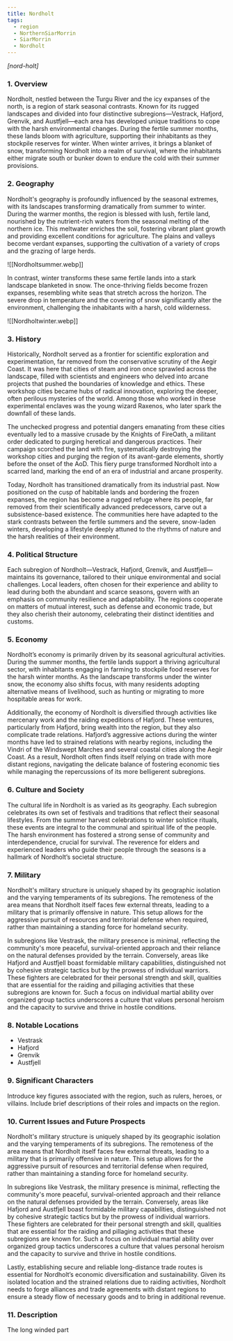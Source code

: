 ```yaml
---
title: Nordholt
tags:
  - region
  - NorthernSiarMorrin
  - SiarMorrin
  - Nordholt
---
```

*[nord-holt]*
### 1. **Overview**

Nordholt, nestled between the Turgu River and the icy expanses of the north, is a region of stark seasonal contrasts. Known for its rugged landscapes and divided into four distinctive subregions—Vestrack, Hafjord, Grenvik, and Austfjell—each area has developed unique traditions to cope with the harsh environmental changes. During the fertile summer months, these lands bloom with agriculture, supporting their inhabitants as they stockpile reserves for winter. When winter arrives, it brings a blanket of snow, transforming Nordholt into a realm of survival, where the inhabitants either migrate south or bunker down to endure the cold with their summer provisions.

### 2. **Geography**

Nordholt's geography is profoundly influenced by the seasonal extremes, with its landscapes transforming dramatically from summer to winter. During the warmer months, the region is blessed with lush, fertile land, nourished by the nutrient-rich waters from the seasonal melting of the northern ice. This meltwater enriches the soil, fostering vibrant plant growth and providing excellent conditions for agriculture. The plains and valleys become verdant expanses, supporting the cultivation of a variety of crops and the grazing of large herds.

![[Nordholtsummer.webp]]

In contrast, winter transforms these same fertile lands into a stark landscape blanketed in snow. The once-thriving fields become frozen expanses, resembling white seas that stretch across the horizon. The severe drop in temperature and the covering of snow significantly alter the environment, challenging the inhabitants with a harsh, cold wilderness.

![[Nordholtwinter.webp]]
### 3. **History**

Historically, Nordholt served as a frontier for scientific exploration and experimentation, far removed from the conservative scrutiny of the Aegir Coast. It was here that cities of steam and iron once sprawled across the landscape, filled with scientists and engineers who delved into arcane projects that pushed the boundaries of knowledge and ethics. These workshop cities became hubs of radical innovation, exploring the deeper, often perilous mysteries of the world. Among those who worked in these experimental enclaves was the young wizard Raxenos, who later spark the downfall of these lands.

The unchecked progress and potential dangers emanating from these cities eventually led to a massive crusade by the Knights of FireOath, a militant order dedicated to purging heretical and dangerous practices. Their campaign scorched the land with fire, systematically destroying the workshop cities and purging the region of its avant-garde elements, shortly before the onset of the AoD. This fiery purge transformed Nordholt into a scarred land, marking the end of an era of industrial and arcane prosperity.

Today, Nordholt has transitioned dramatically from its industrial past. Now positioned on the cusp of habitable lands and bordering the frozen expanses, the region has become a rugged refuge where its people, far removed from their scientifically advanced predecessors, carve out a subsistence-based existence. The communities here have adapted to the stark contrasts between the fertile summers and the severe, snow-laden winters, developing a lifestyle deeply attuned to the rhythms of nature and the harsh realities of their environment.

### 4. **Political Structure**

Each subregion of Nordholt—Vestrack, Hafjord, Grenvik, and Austfjell—maintains its governance, tailored to their unique environmental and social challenges. Local leaders, often chosen for their experience and ability to lead during both the abundant and scarce seasons, govern with an emphasis on community resilience and adaptability. The regions cooperate on matters of mutual interest, such as defense and economic trade, but they also cherish their autonomy, celebrating their distinct identities and customs.

### 5. **Economy**

Nordholt’s economy is primarily driven by its seasonal agricultural activities. During the summer months, the fertile lands support a thriving agricultural sector, with inhabitants engaging in farming to stockpile food reserves for the harsh winter months. As the landscape transforms under the winter snow, the economy also shifts focus, with many residents adopting alternative means of livelihood, such as hunting or migrating to more hospitable areas for work.

Additionally, the economy of Nordholt is diversified through activities like mercenary work and the raiding expeditions of Hafjord. These ventures, particularly from Hafjord, bring wealth into the region, but they also complicate trade relations. Hafjord’s aggressive actions during the winter months have led to strained relations with nearby regions, including the Vindri of the Windswept Marches and several coastal cities along the Aegir Coast. As a result, Nordholt often finds itself relying on trade with more distant regions, navigating the delicate balance of fostering economic ties while managing the repercussions of its more belligerent subregions.

### 6. **Culture and Society**

The cultural life in Nordholt is as varied as its geography. Each subregion celebrates its own set of festivals and traditions that reflect their seasonal lifestyles. From the summer harvest celebrations to winter solstice rituals, these events are integral to the communal and spiritual life of the people. The harsh environment has fostered a strong sense of community and interdependence, crucial for survival. The reverence for elders and experienced leaders who guide their people through the seasons is a hallmark of Nordholt’s societal structure.

### 7. **Military**

Nordholt's military structure is uniquely shaped by its geographic isolation and the varying temperaments of its subregions. The remoteness of the area means that Nordholt itself faces few external threats, leading to a military that is primarily offensive in nature. This setup allows for the aggressive pursuit of resources and territorial defense when required, rather than maintaining a standing force for homeland security.

In subregions like Vestrask, the military presence is minimal, reflecting the community's more peaceful, survival-oriented approach and their reliance on the natural defenses provided by the terrain. Conversely, areas like Hafjord and Austfjell boast formidable military capabilities, distinguished not by cohesive strategic tactics but by the prowess of individual warriors. These fighters are celebrated for their personal strength and skill, qualities that are essential for the raiding and pillaging activities that these subregions are known for. Such a focus on individual martial ability over organized group tactics underscores a culture that values personal heroism and the capacity to survive and thrive in hostile conditions.

### 8. **Notable Locations**

- Vestrask
- Hafjord
- Grenvik
- Austfjell

### 9. **Significant Characters**

Introduce key figures associated with the region, such as rulers, heroes, or villains. Include brief descriptions of their roles and impacts on the region.

### 10. **Current Issues and Future Prospects**

Nordholt's military structure is uniquely shaped by its geographic isolation and the varying temperaments of its subregions. The remoteness of the area means that Nordholt itself faces few external threats, leading to a military that is primarily offensive in nature. This setup allows for the aggressive pursuit of resources and territorial defense when required, rather than maintaining a standing force for homeland security.

In subregions like Vestrask, the military presence is minimal, reflecting the community's more peaceful, survival-oriented approach and their reliance on the natural defenses provided by the terrain. Conversely, areas like Hafjord and Austfjell boast formidable military capabilities, distinguished not by cohesive strategic tactics but by the prowess of individual warriors. These fighters are celebrated for their personal strength and skill, qualities that are essential for the raiding and pillaging activities that these subregions are known for. Such a focus on individual martial ability over organized group tactics underscores a culture that values personal heroism and the capacity to survive and thrive in hostile conditions.

Lastly, establishing secure and reliable long-distance trade routes is essential for Nordholt’s economic diversification and sustainability. Given its isolated location and the strained relations due to raiding activities, Nordholt needs to forge alliances and trade agreements with distant regions to ensure a steady flow of necessary goods and to bring in additional revenue.

### 11. **Description**

The long winded part
